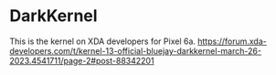 # DarkKernel

This is the kernel on XDA developers for Pixel 6a.
https://forum.xda-developers.com/t/kernel-13-official-bluejay-darkkernel-march-26-2023.4541711/page-2#post-88342201
